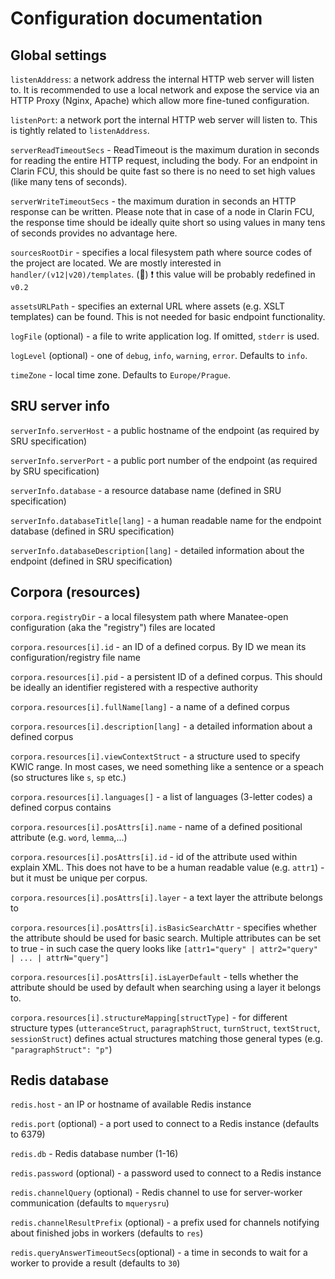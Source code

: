# Configuration documentation

## Global settings

`listenAddress`: a network address the internal HTTP web server will listen to. It is recommended to use a local network and expose the service via an HTTP Proxy (Nginx, Apache) which allow
more fine-tuned configuration.

`listenPort`: a network port the internal HTTP web server will listen to. This is tightly related to `listenAddress`.

`serverReadTimeoutSecs` - ReadTimeout is the maximum duration in seconds for reading the entire
HTTP request, including the body. For an endpoint in Clarin FCU, this should be quite fast so there is
no need to set high values (like many tens of seconds).

`serverWriteTimeoutSecs` - the maximum duration in seconds an HTTP response can be written. Please note that in
case of a node in Clarin FCU, the response time should be ideally quite short so using values in many tens
of seconds provides no advantage here.

`sourcesRootDir` - specifies a local filesystem path where source codes of the project are located. We are mostly interested in `handler/(v12|v20)/templates`. (:construction:)
:exclamation: this value will be probably redefined in `v0.2`

`assetsURLPath` - specifies an external URL where assets (e.g. XSLT templates) can be found. This is not needed for basic endpoint functionality.

`logFile` (optional) - a file to write application log. If omitted, `stderr` is used.

`logLevel` (optional) - one of `debug`, `info`, `warning`, `error`. Defaults to `info`.

`timeZone` - local time zone. Defaults to `Europe/Prague`.

## SRU server info

`serverInfo.serverHost` - a public hostname of the endpoint (as required by SRU specification)

`serverInfo.serverPort` - a public port number of the endpoint (as required by SRU specification)

`serverInfo.database` - a resource database name
(defined in SRU specification)

`serverInfo.databaseTitle[lang]` - a human readable name for the endpoint database (defined in SRU specification)

`serverInfo.databaseDescription[lang]` - detailed information about the endpoint (defined in SRU specification)

## Corpora (resources)

`corpora.registryDir` - a local filesystem path where Manatee-open configuration (aka the "registry") files are located

`corpora.resources[i].id` - an ID of a defined corpus. By ID we mean its configuration/registry file name

`corpora.resources[i].pid` - a persistent ID of a defined corpus. This should be ideally an identifier registered with a respective authority

`corpora.resources[i].fullName[lang]` - a name of a defined corpus

`corpora.resources[i].description[lang]` - a detailed information about a defined corpus

`corpora.resources[i].viewContextStruct` - a structure used to specify KWIC range. In most cases, we need something like a sentence or a speach (so structures like `s`, `sp` etc.)

`corpora.resources[i].languages[]` - a list of languages (3-letter codes) a defined corpus contains

`corpora.resources[i].posAttrs[i].name` - name of a defined positional attribute (e.g. `word`, `lemma`,...)

`corpora.resources[i].posAttrs[i].id` - id of the attribute used within explain XML. This does not have to be a human readable value (e.g. `attr1`) - but it must be unique per corpus.

`corpora.resources[i].posAttrs[i].layer` - a text layer the attribute belongs to


`corpora.resources[i].posAttrs[i].isBasicSearchAttr` - specifies whether the attribute should be used for basic search. Multiple attributes can be set to true -
in such case the query looks like `[attr1="query" | attr2="query" | ... | attrN="query"]`

`corpora.resources[i].posAttrs[i].isLayerDefault` - tells whether the attribute should be used by default when searching using a layer it belongs to.

`corpora.resources[i].structureMapping[structType]` -
for different structure types (`utteranceStruct`,
`paragraphStruct`, `turnStruct`, `textStruct`, `sessionStruct`) defines actual structures matching those
general types (e.g. `"paragraphStruct": "p"`)

## Redis database

`redis.host` - an IP or hostname of available Redis instance

`redis.port` (optional) - a port used to connect to a Redis instance (defaults to 6379)

`redis.db` - Redis database number (1-16)

`redis.password` (optional) - a password used to connect to a Redis instance

`redis.channelQuery` (optional) - Redis channel to use for server-worker communication (defaults to `mquerysru`)

`redis.channelResultPrefix` (optional) - a prefix used for channels notifying about finished jobs in workers (defaults to `res`)

`redis.queryAnswerTimeoutSecs`(optional) - a time in seconds to wait for a worker to provide a result
(defaults to `30`)


